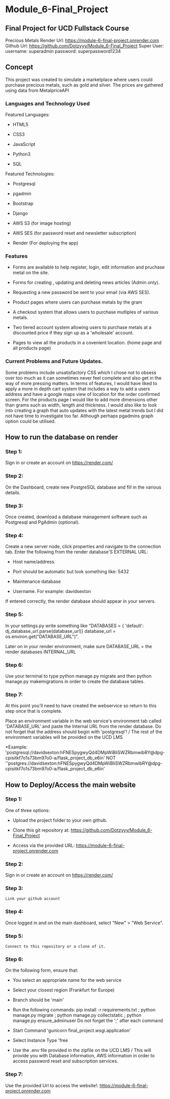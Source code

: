 # Module_6-Final_Project
## Final Project for UCD Fullstack Course
Precious Metals
Render Url: https://module-6-final-project.onrender.com
Github Url: https://github.com/Dotzyyy/Module_6-Final_Project
Super User: username: superadmin
            password: superpassword1234

## Concept

This project was created to simulate a marketplace where users could purchase precious metals, such as gold and silver. The prices are gathered using data from MetalpriceAPI

### Languages and Technology Used

Featured Languages:

* HTML5

* CSS3

* JavaScript

* Python3

* SQL

Featured Technologies:

* Postgresql

* pgadmin

* Bootstrap 

* Django

* AWS S3 (for image hosting)

* AWS SES (for password reset and newsletter subscription)

* Render (For deploying the app)

### Features



* Forms are available to help register, login, edit information and pruchase metal on the site.

* Forms for creating , updating and deleting news articles (Admin only).

* Requesting a new password be sent to your email (via AWS SES).

* Product pages where users can purchase metals by the gram

* A checkout system that allows users to purchase mutliples of various metals.

* Two tiered account system allowing users to purchase metals at a discounted price if they sign up as a 'wholesale' account.

* Pages to view all the products in a covenient location. (home page and all products page)








### Current Problems and Future Updates.

Some problems include unsatisfactory CSS which I chose not to obsess over too much as it can sometimes never feel complete and also get in the way of more pressing matters. In terms of features, I would have liked to apply a more in depth cart system that includes a way to add a users address and have a google maps view of location for the order confirmed screen. 
For the products page I would like to add more dimensions other than grams such as width, length and thickness.
I would also like to look into creating a graph that auto updates with the latest metal trends but I did not have time to investigate too far. Although perhaps pgadmins graph option could be utilised.



## How to run the database on render

### Step 1:

Sign in or create an account on https://render.com/

### Step 2:

On the Dashboard, create new PostgreSQL database and fill in the various details.

### Step 3:

Once created, download a database management software such as Postgresql and PgAdmin (optional).

### Step 4: 

Create a new server node, click properties and navigate to the connection tab.
Enter the following from the render database'S EXTERNAL URL:

* Host name/address. 

* Port should be automatic but look something like: 5432

* Maintenance database

* Username. For example: davidsexton

If entered correctly, the render database should appear in your servers.

### Step 5:

In your settings.py write something like 
"DATABASES = {
    'default': dj_database_url.parse(database_url)}
database_url = os.environ.get("DATABASE_URL")".

Later on in your render environment, make sure DATABASE_URL = the render databases INTERNAL_URL

### Step 6:

Use your terminal to type python manage.py migrate and then python manage.py makemigrations in order to create the database tables.

### Step 7:
At this point you'll need to have created the webservice so return to this step once that is complete.

Place an environment variable in the web service's environment tab called 'DATABASE_URL' and paste the Internal URL from the render database. 
Do not forget that the address should begin with 'postgresql'! / The rest of the environment variables will be provided on the UCD LMS

*Example: 'postgresql://davidsexton:hFNESpygwyQd4DMpWiBliSWZRbmwibRY@dpg-cpisitkf7o1s73bm97o0-a/flask_project_db_e6in' NOT ''postgres://davidsexton:hFNESpygwyQd4DMpWiBliSWZRbmwibRY@dpg-cpisitkf7o1s73bm97o0-a/flask_project_db_e6in'
            


## How to Deploy/Access the main website

### Step 1:

One of three options:

* Upload the project folder to your own github.

* Clone this git repository at: https://github.com/Dotzyyy/Module_6-Final_Project

* Access via the provided URL: https://module-6-final-project.onrender.com

### Step 2:
    
   Sign in or create an account on https://render.com/

### Step 3:

    Link your github account

### Step 4:

   Once logged in and on the main dashboard, select "New" > "Web Service".

### Step 5:

    Connect to this repository or a clone of it.

### Step 6:

On the following form, ensure that:

* You select an appropriate name for the web service

* Select your closest region (Frankfurt for Europe)

* Branch should be 'main'

* Run the following commands: pip install -r requirements.txt ; python manage.py migrate ; python manage.py collectstatic ; python manage.py ensure_adminuser
    Do not forget the ';' after each command

* Start Command 'gunicorn final_project.wsgi.application'

* Select Instance Type 'free

* Use the .env file provided in the zipfile on the UCD LMS / This will provide you with Database information, AWS information in order to access password reset and subscription services.

### Step 7:

Use the provided Url to access the website!:
    https://module-6-final-project.onrender.com

